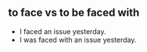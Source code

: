## to face vs to be faced with 
- I faced an issue yesterday.
- I was faced with an issue yesterday.
